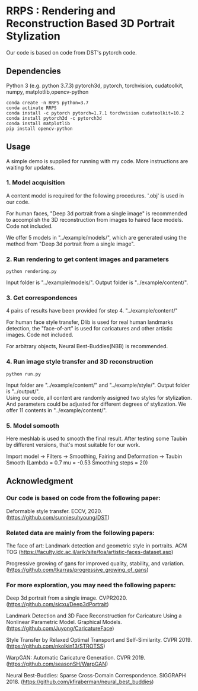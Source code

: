 # RRPS : Rendering and Reconstruction Based 3D Portrait Stylization

Our code is based on code from DST's pytorch code.

## Dependencies
Python 3 (e.g. python 3.7.3)
pytorch3d, pytorch, torchvision, cudatoolkit, numpy, matplotlib,opencv-python
```
conda create -n RRPS python=3.7
conda activate RRPS
conda install -c pytorch pytorch=1.7.1 torchvision cudatoolkit=10.2
conda install pytorch3d -c pytorch3d
conda install matplotlib
pip install opencv-python
```

## Usage
A simple demo is supplied for running with my code. More instructions are waiting for updates.
### 1. Model acquisition
	
A content model is required for the following procedures. '.obj' is used in our code.
	
For human faces, "Deep 3d portrait from a single image" is recommended to accomplish the 3D reconstruction from images to haired face models. Code not included.

We offer 5 models in  "../example/models/", which are generated using the method from "Deep 3d portrait from a single image".

### 2. Run rendering to get content images and parameters
```
python rendering.py
```
Input folder is "../example/models/".
Output folder is "../example/content/".

### 3. Get correspondences

4 pairs of results have been provided for step 4. "../example/content/"

For human face style transfer, Dlib is used for real human landmarks detection, the "face-of-art" is used for caricatures and other artistic images. Code not included.
	
For arbitrary objects, Neural Best-Buddies(NBB) is recommended.

### 4. Run image style transfer and 3D reconstruction
```
python run.py
```
Input folder are "../example/content/" and "../example/style/".
Output folder is "../output/".	
Using our code, all content are randomly assigned two styles for stylization. And parameters could be adjusted for different degrees of stylization. We offer 11 contents in  "../example/content/".
### 5. Model somooth
Here meshlab is used to smooth the final result. After testing some Taubin by different versions, that's most suitable for our work.
	
Import model -> Filters -> Smoothing, Fairing and Deformation -> Taubin Smooth (Lambda = 0.7  mu = -0.53  Smoothing steps = 20)
## Acknowledgment
### Our code is based on code from the following paper:

Deformable style transfer. ECCV, 2020. (https://github.com/sunniesuhyoung/DST)

### Related data are mainly from the following papers:

The face of art: Landmark detection and geometric style in portraits. ACM TOG (https://faculty.idc.ac.il/arik/site/foa/artistic-faces-dataset.asp)

Progressive growing of gans for improved quality, stability, and variation. (https://github.com/tkarras/progressive_growing_of_gans)

### For more exploration, you may need the following papers: 

Deep 3d portrait from a single image. CVPR2020. (https://github.com/sicxu/Deep3dPortrait)

Landmark Detection and 3D Face Reconstruction for Caricature Using a Nonlinear Parametric Model. Graphical Models. (https://github.com/Juyong/CaricatureFace)

Style Transfer by Relaxed Optimal Transport and Self-Similarity. CVPR 2019. (https://github.com/nkolkin13/STROTSS)

WarpGAN: Automatic Caricature Generation. CVPR 2019. (https://github.com/seasonSH/WarpGAN)

Neural Best-Buddies: Sparse Cross-Domain Correspondence. SIGGRAPH 2018. (https://github.com/kfiraberman/neural_best_buddies)


